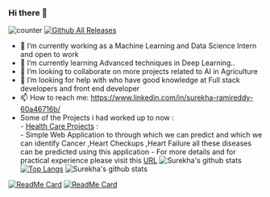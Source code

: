 ### Hi there 👋

![counter](https://komarev.com/ghpvc/?username=surekha-honey&color=orange)
[![Github All Releases](https://img.shields.io/github/downloads/atom/atom/total.svg)]()


- 🔭 I’m currently working as a Machine Learning and Data Science Intern and open to work 
- 🌱 I’m currently learning Advanced techniques in Deep Learning..
- 👯 I’m looking to collaborate on more projects related to AI in Agriculture
- 🤔 I’m looking for help with who have good knowledge at Full stack developers and front end developer
- 📫 How to reach me: https://www.linkedin.com/in/surekha-ramireddy-60a46716b/
- Some of the Projects i had worked up to now :<br>
      - [Health Care Projects](https://heartdiseasesprediction.herokuapp.com/) :<br>
          - Simple Web Application to through which we can predict and which we can identify Cancer ,Heart Checkups ,Heart Failure all these diseases can be predicted using this application 
          - For more details and for practical experience please visit this [URL](https://heartdiseasesprediction.herokuapp.com/)
![Surekha's github stats](https://github-readme-stats.vercel.app/api?username=Surekha-honey&count_private=true)  
[![Top Langs](https://github-readme-stats.vercel.app/api/top-langs/?username=Surekha-honey&layout=compact)](https://github.com/Surekha-honey/github-readme-stats)
![Surekha's github stats](https://github-readme-stats.vercel.app/api?username=Surekha-honey&show_icons=true&theme=radical)
 
[![ReadMe Card](https://github-readme-stats.vercel.app/api/pin/?username=Surekha-honey&repo=Time-series-Forecasts)](https://github.com/Surekha-honey/Time-series-Forecasts)
[![ReadMe Card](https://github-readme-stats.vercel.app/api/pin/?username=Surekha-honey&repo=Restraunt-Food-Cost-Prediction)](https://github.com/Surekha-honey/Restraunt-food-cost-prediction)
